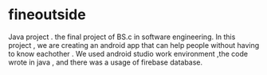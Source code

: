 # fineoutside
Java project . the final project of BS.c in software engineering. 
In this project , we are creating an android app that can help people without having to know eachother .
We used android studio work environment ,the code wrote in java , and there was a usage of firebase database.
